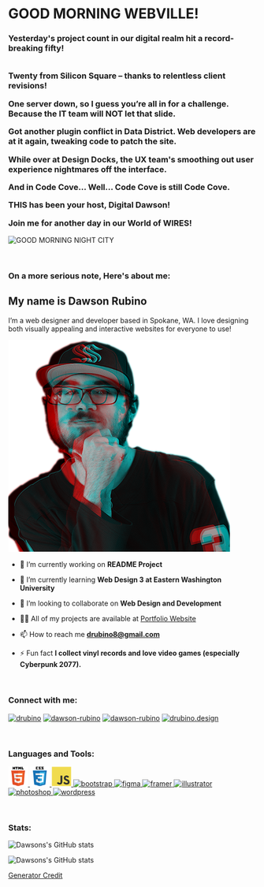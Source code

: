 
<h1 style="text-align: left">GOOD MORNING WEBVILLE!</h1>
<h3 style="text-align: left">Yesterday's project count in our digital realm hit a record-breaking fifty!<br>
<br>

Twenty from Silicon Square – thanks to relentless client revisions!

One server down, so I guess you’re all in for a challenge. Because the IT team will NOT let that slide.

Got another plugin conflict in Data District. Web developers are at it again, tweaking code to patch the site.

While over at Design Docks, the UX team's smoothing out user experience nightmares off the interface.

And in Code Cove... Well... Code Cove is still Code Cove.

THIS has been your host, Digital Dawson!

Join me for another day in our World of WIRES!</h3>

![GOOD MORNING NIGHT CITY](GMNC.gif)

<br>

<h3>On a more serious note, Here's about me:</h3>

<h2>My name is Dawson Rubino</h2>
<p>I’m a web designer and developer based in Spokane, WA. I love designing both visually appealing and interactive websites for everyone to use!</p>

![Dawson's Portrait](Me_3D.png)

- 🔭 I’m currently working on **README Project**

- 🌱 I’m currently learning **Web Design 3 at Eastern Washington University**

- 👯 I’m looking to collaborate on **Web Design and Development**

- 👨‍💻 All of my projects are available at [Portfolio Website](https://drubino.webflow.io/)

- 📫 How to reach me **drubino8@gmail.com**

- ⚡ Fun fact **I collect vinyl records and love video games (especially Cyberpunk 2077).**

<br>

<h3>Connect with me:</h3>
<p>
<a href="https://codepen.io/drubino" target="blank"><img align="center" src="https://raw.githubusercontent.com/rahuldkjain/github-profile-readme-generator/master/src/images/icons/Social/codepen.svg" alt="drubino" height="30" width="40" /></a>
<a href="https://www.linkedin.com/in/dawson-rubino/" target="blank"><img align="center" src="https://raw.githubusercontent.com/rahuldkjain/github-profile-readme-generator/master/src/images/icons/Social/linked-in-alt.svg" alt="dawson-rubino" height="30" width="40" /></a>
<a href="https://www.facebook.com/profile.php?id=100093020917741" target="blank"><img align="center" src="https://raw.githubusercontent.com/rahuldkjain/github-profile-readme-generator/master/src/images/icons/Social/facebook.svg" alt="dawson-rubino" height="30" width="40" /></a>
<a href="https://www.instagram.com/drubino.design/" target="blank"><img align="center" src="https://raw.githubusercontent.com/rahuldkjain/github-profile-readme-generator/master/src/images/icons/Social/instagram.svg" alt="drubino.design" height="30" width="40" /></a>
</p>

<br>

<h3>Languages and Tools:</h3>
<p> <a href="https://developer.mozilla.org/en-US/docs/Learn/Getting_started_with_the_web/HTML_basics" target="_blank" rel="noreferrer"> <img src="https://raw.githubusercontent.com/devicons/devicon/master/icons/html5/html5-original-wordmark.svg" alt="html5" width="40" height="40"/> </a> <a href="https://developer.mozilla.org/en-US/docs/Learn/Getting_started_with_the_web/CSS_basics" target="_blank" rel="noreferrer"> <img src="https://raw.githubusercontent.com/devicons/devicon/master/icons/css3/css3-original-wordmark.svg" alt="css3" width="40" height="40"/> </a> <a href="https://developer.mozilla.org/en-US/docs/Web/JavaScript" target="_blank" rel="noreferrer"> <img src="https://raw.githubusercontent.com/devicons/devicon/master/icons/javascript/javascript-original.svg" alt="javascript" width="40" height="40"/> </a> <a href="https://getbootstrap.com" target="_blank" rel="noreferrer"> <img src="https://cdn.jsdelivr.net/gh/devicons/devicon@latest/icons/bootstrap/bootstrap-original-wordmark.svg" alt="bootstrap" width="40" height="40"/> </a> <a href="https://www.figma.com/" target="_blank" rel="noreferrer"> <img src="https://www.vectorlogo.zone/logos/figma/figma-icon.svg" alt="figma" width="40" height="40"/> </a> <a href="https://www.framer.com/" target="_blank" rel="noreferrer"> <img src="https://www.vectorlogo.zone/logos/framer/framer-icon.svg" alt="framer" width="40" height="40"/> </a> <a href="https://www.adobe.com/products/illustrator.html" target="_blank" rel="noreferrer"> <img src="https://www.vectorlogo.zone/logos/adobe_illustrator/adobe_illustrator-icon.svg" alt="illustrator" width="40" height="40"/> </a> <a href="https://www.adobe.com/products/photoshop.html?promoid=RBS7NL7F&mv=other" target="_blank" rel="noreferrer"> <img src="https://cdn.jsdelivr.net/gh/devicons/devicon@latest/icons/photoshop/photoshop-original.svg" alt="photoshop" width="40" height="40"/> </a> <a href="https://wordpress.org/" target="_blank" rel="noreferrer"> <img src="https://cdn.jsdelivr.net/gh/devicons/devicon@latest/icons/wordpress/wordpress-original.svg" alt="wordpress" width="40" height="40"/> </a></p>

<br>

<h3>Stats:</h3>

![Dawsons's GitHub stats](https://github-readme-stats.vercel.app/api?username=drubino8&show_icons=true&theme=highcontrast)

![Dawsons's GitHub stats](https://github-readme-streak-stats.herokuapp.com/?user=drubino8&show_icons=true&theme=highcontrast)

<p>
<a href="https://rahuldkjain.github.io/gh-profile-readme-generator/">Generator Credit</a>
</p>